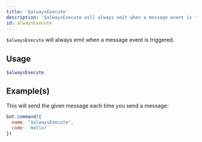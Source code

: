```yaml
---
title: '$alwaysExecute'
description: '$alwaysExecute will always emit when a message event is triggered'
id: alwaysExecute
---
```


`$alwaysExecute` will always emit when a message event is triggered.

## Usage

```php
$alwaysExecute
```

## Example(s)

This will send the given message each time you send a message:

```javascript
bot.command({
  name: "$alwaysExecute",
  code: `Hello!`
})
```